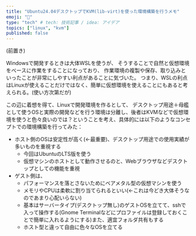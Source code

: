 ```yaml
---
title: "Ubuntu24.04デスクトップでKVM(lib-virt)を使った環境構築を行うメモ"
emoji: "👋"
type: "tech" # tech: 技術記事 / idea: アイデア
topics: ["linux", "kvm"]
published: false
---
```


(前置き)

Windowsで開発するときは大体WSLを使うが、
そうすることで自然と仮想環境をベースに作業をすることになっており、
作業環境の複製や保存、取り込みといったことが非常にしやすい利点があることに気づいた。
つまり、WSLの利点はLinuxが使えることだけではなく、簡単に仮想環境を使えることにもあると考えられる。(使い方次第だが)

この辺に着想を得て、Linuxで開発環境を作るとして、
デスクトップ用途＋母艦として使うOSと実際の開発などを行う環境は分離し、後者はKVMなどで仮想環境を使うと色々良いのでは？ということを考え、具体的には以下のようなコンセプトでの環境構築を行ってみた：

- ホスト側のOSは安定性が高く(←最重要)、デスクトップ用途での使用実績が多いものを重視する
    - 今回はUbuntuのLTS版を使う
    - 仮想マシンのホストとして動作させるのと、Webブラウザなどデスクトップとしての機能を重視
- ゲスト側は、
    - パフォーマンスを落とさないためにベアメタル型の仮想マシンを使う
    - メモリやCPUは柔軟に割り当てられるといい(←これは今どき大体そうなのであまり心配いらない)
    - 基本はサーバータイプ(デスクトップ無し)のゲストOSを立てて、sshで入って操作する(Gnome Terminalなどにプロファイルは登録しておくことで簡単に入れるようにする)また、適宜フォルダ共有もする
    - ホスト型と違って自由に色々なOSを立てる
